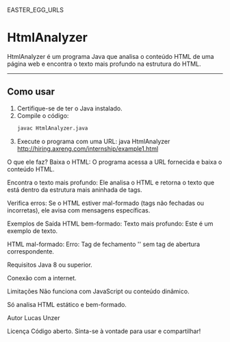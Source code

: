 EASTER_EGG_URLS

# HtmlAnalyzer

HtmlAnalyzer é um programa Java que analisa o conteúdo HTML de uma página web e encontra o texto mais profundo na estrutura do HTML.

---

## Como usar

1. Certifique-se de ter o Java instalado.
2. Compile o código:
   ```bash
   javac HtmlAnalyzer.java
3. Execute o programa com uma URL:
	java HtmlAnalyzer http://hiring.axreng.com/internship/example1.html

O que ele faz?
Baixa o HTML: O programa acessa a URL fornecida e baixa o conteúdo HTML.

Encontra o texto mais profundo: Ele analisa o HTML e retorna o texto que está dentro da estrutura mais aninhada de tags.

Verifica erros: Se o HTML estiver mal-formado (tags não fechadas ou incorretas), ele avisa com mensagens específicas.

Exemplos de Saída
HTML bem-formado:
Texto mais profundo: Este é um exemplo de texto.

HTML mal-formado:
Erro: Tag de fechamento '</div>' sem tag de abertura correspondente.

Requisitos
Java 8 ou superior.

Conexão com a internet.

Limitações
Não funciona com JavaScript ou conteúdo dinâmico.

Só analisa HTML estático e bem-formado.

Autor
Lucas Unzer

Licença
Código aberto. Sinta-se à vontade para usar e compartilhar!